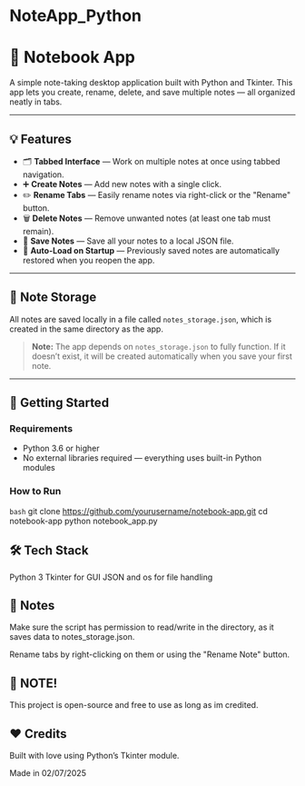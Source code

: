 # NoteApp_Python

# 📝 Notebook App

A simple note-taking desktop application built with Python and Tkinter. This app lets you create, rename, delete, and save multiple notes — all organized neatly in tabs.

--- 

## 💡 Features

- 🗂 **Tabbed Interface** — Work on multiple notes at once using tabbed navigation.
- ➕ **Create Notes** — Add new notes with a single click.
- ✏️ **Rename Tabs** — Easily rename notes via right-click or the "Rename" button.
- 🗑 **Delete Notes** — Remove unwanted notes (at least one tab must remain).
- 💾 **Save Notes** — Save all your notes to a local JSON file.
- 🔁 **Auto-Load on Startup** — Previously saved notes are automatically restored when you reopen the app.

---

## 📂 Note Storage

All notes are saved locally in a file called `notes_storage.json`, which is created in the same directory as the app.

> **Note:** The app depends on `notes_storage.json` to fully function. If it doesn’t exist, it will be created automatically when you save your first note.

---

## 🚀 Getting Started

### Requirements

- Python 3.6 or higher
- No external libraries required — everything uses built-in Python modules

### How to Run

```bash```
git clone https://github.com/yourusername/notebook-app.git
cd notebook-app
python notebook_app.py


## 🛠 Tech Stack
Python 3
Tkinter for GUI
JSON and os for file handling

## 📌 Notes
Make sure the script has permission to read/write in the directory, as it saves data to notes_storage.json.

Rename tabs by right-clicking on them or using the "Rename Note" button.

## 📃 NOTE!
This project is open-source and free to use as long as im credited.

## ❤️ Credits
Built with love using Python’s Tkinter module.

Made in 02/07/2025
